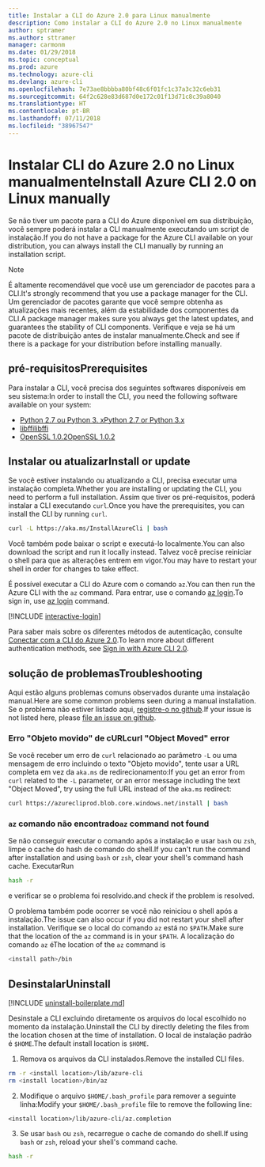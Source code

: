 ```yaml
---
title: Instalar a CLI do Azure 2.0 para Linux manualmente
description: Como instalar a CLI do Azure 2.0 no Linux manualmente
author: sptramer
ms.author: sttramer
manager: carmonm
ms.date: 01/29/2018
ms.topic: conceptual
ms.prod: azure
ms.technology: azure-cli
ms.devlang: azure-cli
ms.openlocfilehash: 7e73ae8bbbba80bf48c6f01fc1c37a3c32c6eb31
ms.sourcegitcommit: 64f2c628e83d687d0e172c01f13d71c8c39a8040
ms.translationtype: HT
ms.contentlocale: pt-BR
ms.lasthandoff: 07/11/2018
ms.locfileid: "38967547"
---
```

# <a name="install-azure-cli-20-on-linux-manually"></a><span data-ttu-id="899cf-103">Instalar CLI do Azure 2.0 no Linux manualmente</span><span class="sxs-lookup"><span data-stu-id="899cf-103">Install Azure CLI 2.0 on Linux manually</span></span>

<span data-ttu-id="899cf-104">Se não tiver um pacote para a CLI do Azure disponível em sua distribuição, você sempre poderá instalar a CLI manualmente executando um script de instalação.</span><span class="sxs-lookup"><span data-stu-id="899cf-104">If you do not have a package for the Azure CLI available on your distribution, you can always install the CLI manually by running an installation script.</span></span>

> [!NOTE]
> <span data-ttu-id="899cf-105">É altamente recomendável que você use um gerenciador de pacotes para a CLI.</span><span class="sxs-lookup"><span data-stu-id="899cf-105">It's strongly recommend that you use a package manager for the CLI.</span></span> <span data-ttu-id="899cf-106">Um gerenciador de pacotes garante que você sempre obtenha as atualizações mais recentes, além da estabilidade dos componentes da CLI.</span><span class="sxs-lookup"><span data-stu-id="899cf-106">A package manager makes sure you always get the latest updates, and guarantees the stability of CLI components.</span></span> <span data-ttu-id="899cf-107">Verifique e veja se há um pacote de distribuição antes de instalar manualmente.</span><span class="sxs-lookup"><span data-stu-id="899cf-107">Check and see if there is a package for your distribution before installing manually.</span></span>

## <a name="prerequisites"></a><span data-ttu-id="899cf-108">pré-requisitos</span><span class="sxs-lookup"><span data-stu-id="899cf-108">Prerequisites</span></span>

<span data-ttu-id="899cf-109">Para instalar a CLI, você precisa dos seguintes softwares disponíveis em seu sistema:</span><span class="sxs-lookup"><span data-stu-id="899cf-109">In order to install the CLI, you need the following software available on your system:</span></span>

* [<span data-ttu-id="899cf-110">Python 2.7 ou Python 3. x</span><span class="sxs-lookup"><span data-stu-id="899cf-110">Python 2.7 or Python 3.x</span></span>](https://www.python.org/downloads/)
* [<span data-ttu-id="899cf-111">libffi</span><span class="sxs-lookup"><span data-stu-id="899cf-111">libffi</span></span>](https://sourceware.org/libffi/)
* [<span data-ttu-id="899cf-112">OpenSSL 1.0.2</span><span class="sxs-lookup"><span data-stu-id="899cf-112">OpenSSL 1.0.2</span></span>](https://www.openssl.org/source/)

## <a name="install-or-update"></a><span data-ttu-id="899cf-113">Instalar ou atualizar</span><span class="sxs-lookup"><span data-stu-id="899cf-113">Install or update</span></span>

<span data-ttu-id="899cf-114">Se você estiver instalando ou atualizando a CLI, precisa executar uma instalação completa.</span><span class="sxs-lookup"><span data-stu-id="899cf-114">Whether you are installing or updating the CLI, you need to perform a full installation.</span></span> <span data-ttu-id="899cf-115">Assim que tiver os pré-requisitos, poderá instalar a CLI executando `curl`.</span><span class="sxs-lookup"><span data-stu-id="899cf-115">Once you have the prerequisites, you can install the CLI by running `curl`.</span></span>

```bash
curl -L https://aka.ms/InstallAzureCli | bash
```

<span data-ttu-id="899cf-116">Você também pode baixar o script e executá-lo localmente.</span><span class="sxs-lookup"><span data-stu-id="899cf-116">You can also download the script and run it locally instead.</span></span> <span data-ttu-id="899cf-117">Talvez você precise reiniciar o shell para que as alterações entrem em vigor.</span><span class="sxs-lookup"><span data-stu-id="899cf-117">You may have to restart your shell in order for changes to take effect.</span></span>

<span data-ttu-id="899cf-118">É possível executar a CLI do Azure com o comando `az`.</span><span class="sxs-lookup"><span data-stu-id="899cf-118">You can then run the Azure CLI with the `az` command.</span></span> <span data-ttu-id="899cf-119">Para entrar, use o comando [az login](/cli/azure/reference-index#az-login).</span><span class="sxs-lookup"><span data-stu-id="899cf-119">To sign in, use [az login](/cli/azure/reference-index#az-login) command.</span></span>

[!INCLUDE [interactive-login](includes/interactive-login.md)]

<span data-ttu-id="899cf-120">Para saber mais sobre os diferentes métodos de autenticação, consulte [Conectar com a CLI do Azure 2.0](authenticate-azure-cli.md).</span><span class="sxs-lookup"><span data-stu-id="899cf-120">To learn more about different authentication methods, see [Sign in with Azure CLI 2.0](authenticate-azure-cli.md).</span></span>

## <a name="troubleshooting"></a><span data-ttu-id="899cf-121">solução de problemas</span><span class="sxs-lookup"><span data-stu-id="899cf-121">Troubleshooting</span></span>

<span data-ttu-id="899cf-122">Aqui estão alguns problemas comuns observados durante uma instalação manual.</span><span class="sxs-lookup"><span data-stu-id="899cf-122">Here are some common problems seen during a manual installation.</span></span> <span data-ttu-id="899cf-123">Se o problema não estiver listado aqui, [registre-o no github](https://github.com/Azure/azure-cli/issues).</span><span class="sxs-lookup"><span data-stu-id="899cf-123">If your issue is not listed here, please [file an issue on github](https://github.com/Azure/azure-cli/issues).</span></span>

### <a name="curl-object-moved-error"></a><span data-ttu-id="899cf-124">Erro "Objeto movido" de cURL</span><span class="sxs-lookup"><span data-stu-id="899cf-124">curl "Object Moved" error</span></span>

<span data-ttu-id="899cf-125">Se você receber um erro de `curl` relacionado ao parâmetro `-L` ou uma mensagem de erro incluindo o texto "Objeto movido", tente usar a URL completa em vez da `aka.ms` de redirecionamento:</span><span class="sxs-lookup"><span data-stu-id="899cf-125">If you get an error from `curl` related to the `-L` parameter, or an error message including the text "Object Moved", try using the full URL instead of the `aka.ms` redirect:</span></span>

```bash
curl https://azurecliprod.blob.core.windows.net/install | bash
```

### <a name="az-command-not-found"></a><span data-ttu-id="899cf-126">`az` comando não encontrado</span><span class="sxs-lookup"><span data-stu-id="899cf-126">`az` command not found</span></span>

<span data-ttu-id="899cf-127">Se não conseguir executar o comando após a instalação e usar `bash` ou `zsh`, limpe o cache do hash de comando do shell.</span><span class="sxs-lookup"><span data-stu-id="899cf-127">If you can't run the command after installation and using `bash` or `zsh`, clear your shell's command hash cache.</span></span> <span data-ttu-id="899cf-128">Executar</span><span class="sxs-lookup"><span data-stu-id="899cf-128">Run</span></span>

```bash
hash -r
```

<span data-ttu-id="899cf-129">e verificar se o problema foi resolvido.</span><span class="sxs-lookup"><span data-stu-id="899cf-129">and check if the problem is resolved.</span></span>

<span data-ttu-id="899cf-130">O problema também pode ocorrer se você não reiniciou o shell após a instalação.</span><span class="sxs-lookup"><span data-stu-id="899cf-130">The issue can also occur if you did not restart your shell after installation.</span></span> <span data-ttu-id="899cf-131">Verifique se o local do comando `az` está no `$PATH`.</span><span class="sxs-lookup"><span data-stu-id="899cf-131">Make sure that the location of the `az` command is in your `$PATH`.</span></span> <span data-ttu-id="899cf-132">A localização do comando `az` é</span><span class="sxs-lookup"><span data-stu-id="899cf-132">The location of the `az` command is</span></span>

```bash
<install path>/bin
```

## <a name="uninstall"></a><span data-ttu-id="899cf-133">Desinstalar</span><span class="sxs-lookup"><span data-stu-id="899cf-133">Uninstall</span></span>

[!INCLUDE [uninstall-boilerplate.md](includes/uninstall-boilerplate.md)]

<span data-ttu-id="899cf-134">Desinstale a CLI excluindo diretamente os arquivos do local escolhido no momento da instalação.</span><span class="sxs-lookup"><span data-stu-id="899cf-134">Uninstall the CLI by directly deleting the files from the location chosen at the time of installation.</span></span> <span data-ttu-id="899cf-135">O local de instalação padrão é `$HOME`.</span><span class="sxs-lookup"><span data-stu-id="899cf-135">The default install location is `$HOME`.</span></span>

1. <span data-ttu-id="899cf-136">Remova os arquivos da CLI instalados.</span><span class="sxs-lookup"><span data-stu-id="899cf-136">Remove the installed CLI files.</span></span>

  ```bash
  rm -r <install location>/lib/azure-cli
  rm <install location>/bin/az
  ```

2. <span data-ttu-id="899cf-137">Modifique o arquivo `$HOME/.bash_profile` para remover a seguinte linha:</span><span class="sxs-lookup"><span data-stu-id="899cf-137">Modify your `$HOME/.bash_profile` file to remove the following line:</span></span>

  ```text
  <install location>/lib/azure-cli/az.completion
  ```

3. <span data-ttu-id="899cf-138">Se usar `bash` ou `zsh`, recarregue o cache de comando do shell.</span><span class="sxs-lookup"><span data-stu-id="899cf-138">If using `bash` or `zsh`, reload your shell's command cache.</span></span>

  ```bash
  hash -r
  ```
